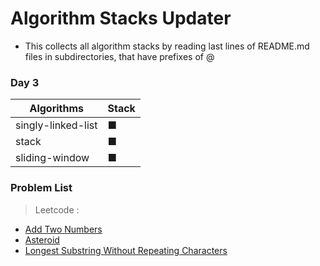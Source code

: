 
# Algorithm Stacks Updater

- This collects all algorithm stacks by reading last lines of README.md files in subdirectories, that have prefixes of @

### Day 3
| Algorithms |      Stack      |
|-----------|------------------|
| singly-linked-list | ■ |
| stack | ■ |
| sliding-window | ■ |


### Problem List
> Leetcode :
  - [Add Two Numbers](https://github.com/greyfolk99/algorithm/tree/main/notes/Leetcode/Add%20Two%20Numbers)
  - [Asteroid](https://github.com/greyfolk99/algorithm/tree/main/notes/Leetcode/Asteroid)
  - [Longest Substring Without Repeating Characters](https://github.com/greyfolk99/algorithm/tree/main/notes/Leetcode/Longest%20Substring%20Without%20Repeating%20Characters)


